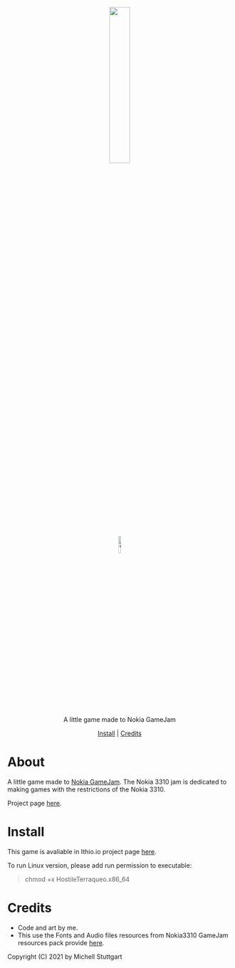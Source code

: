 <h1 align="center">
  <br>
  <a href="https://mstuttgart.itch.io/hostile-terraqueo">
  <img src="https://img.itch.zone/aW1nLzUxNTcxNDUucG5n/original/jo15Ck.png" width="30%"></a>
  <br>
</h1>

<p align="center">
  <a href="https://mstuttgart.itch.io/hostile-terraqueo">
    <img src="https://static.itch.io/images/badge.svg" width="10%" alt="Version">
  </a>
</p>

<p align="center">A little game made to Nokia GameJam</p>

<p align="center">
  <a href="#install">Install</a> |
  <a href="#credits">Credits</a>
</p>

# About

A little game made to [Nokia GameJam](https://itch.io/jam/nokiajam3). The Nokia 3310 jam is dedicated to making games with the restrictions of the Nokia 3310.

Project page [here](https://mstuttgart.itch.io/hostile-terraqueo).

# Install 

This game is avaliable in Ithio.io project page [here](https://mstuttgart.itch.io/hostile-terraqueo).

To run Linux version, please add run permission to executable:

> chmod +x HostileTerraqueo.x86_64

# Credits

* Code and art by me.
* This use the Fonts and Audio files resources from Nokia3310 GameJam resources pack provide [here](https://phillipp.itch.io/nokiajamresources).

Copyright (C) 2021 by Michell Stuttgart


